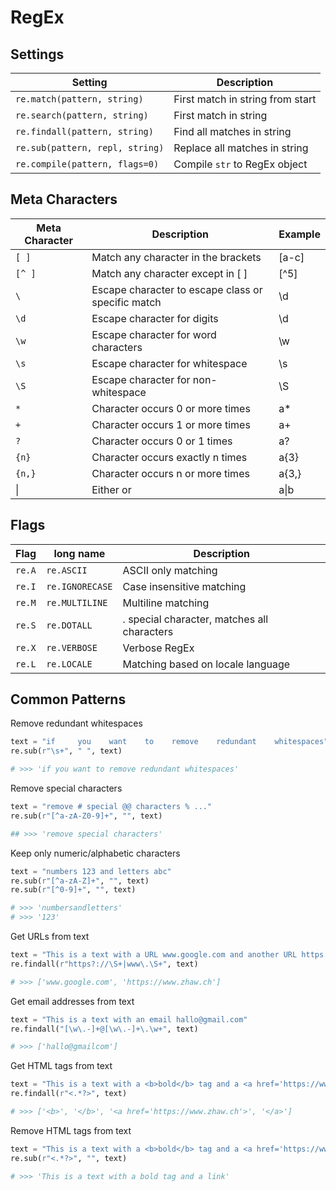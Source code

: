 # RegEx

## Settings

| Setting                         | Description                      |
| ------------------------------- | -------------------------------- |
| `re.match(pattern, string)`     | First match in string from start |
| `re.search(pattern, string)`    | First match in string            |
| `re.findall(pattern, string)`   | Find all matches in string       |
| `re.sub(pattern, repl, string)` | Replace all matches in string    |
| `re.compile(pattern, flags=0)`  | Compile `str` to RegEx object    |

## Meta Characters

| Meta Character | Description                                        | Example |
| -------------- | -------------------------------------------------- | ------- |
| `[ ]`          | Match any character in the brackets                | [a-c]   |
| `[^ ]`         | Match any character except in [ ]                  | [^5]    |
| `\`            | Escape character to escape class or specific match | \d      |
| `\d`           | Escape character for digits                        | \d      |
| `\w`           | Escape character for word characters               | \w      |
| `\s`           | Escape character for whitespace                    | \s      |
| `\S`           | Escape character for non-whitespace                | \S      |
| `*`            | Character occurs 0 or more times                   | a\*     |
| `+`            | Character occurs 1 or more times                   | a+      |
| `?`            | Character occurs 0 or 1 times                      | a?      |
| `{n}`          | Character occurs exactly n times                   | a{3}    |
| `{n,}`         | Character occurs n or more times                   | a{3,}   |
| &#124;         | Either or                                          | a\|b    |

## Flags

| Flag   | long name       | Description                                 |
| ------ | --------------- | ------------------------------------------- |
| `re.A` | `re.ASCII`      | ASCII only matching                         |
| `re.I` | `re.IGNORECASE` | Case insensitive matching                   |
| `re.M` | `re.MULTILINE`  | Multiline matching                          |
| `re.S` | `re.DOTALL`     | . special character, matches all characters |
| `re.X` | `re.VERBOSE`    | Verbose RegEx                               |
| `re.L` | `re.LOCALE`     | Matching based on locale language           |

## Common Patterns

Remove redundant whitespaces

```python
text = "if     you    want    to    remove    redundant    whitespaces"
re.sub(r"\s+", " ", text)

# >>> 'if you want to remove redundant whitespaces'
```

Remove special characters

```python
text = "remove # special @@ characters % ..."
re.sub(r"[^a-zA-Z0-9]+", "", text)

## >>> 'remove special characters'
```

Keep only numeric/alphabetic characters

```python
text = "numbers 123 and letters abc"
re.sub(r"[^a-zA-Z]+", "", text)
re.sub(r"[^0-9]+", "", text)

# >>> 'numbersandletters'
# >>> '123'
```

Get URLs from text

```python
text = "This is a text with a URL www.google.com and another URL https://www.zhaw.ch"
re.findall(r"https?://\S+|www\.\S+", text)

# >>> ['www.google.com', 'https://www.zhaw.ch']
```

Get email addresses from text

```python
text = "This is a text with an email hallo@gmail.com"
re.findall("[\w\.-]+@[\w\.-]+\.\w+", text)

# >>> ['hallo@gmailcom']
```

Get HTML tags from text

```python
text = "This is a text with a <b>bold</b> tag and a <a href='https://www.zhaw.ch'>link</a>"
re.findall(r"<.*?>", text)

# >>> ['<b>', '</b>', '<a href='https://www.zhaw.ch'>', '</a>']
```

Remove HTML tags from text

```python
text = "This is a text with a <b>bold</b> tag and a <a href='https://www.zhaw.ch'>link</a>"
re.sub(r"<.*?>", "", text)

# >>> 'This is a text with a bold tag and a link'
```
